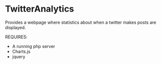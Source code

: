 # TwitterAnalytics
Provides a webpage where statistics about when a twitter makes posts are displayed.

REQUIRES:
- A running php server
- Charts.js
- jquery
